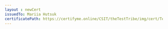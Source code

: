 ```yaml
--- 
layout : newCert 
issuedTo: Mariia Hutsuk
certificatePath: https://certifyme.online/CSIT/theTestTribe/img/cert/TestFlix/MariiaHutsuk_bc4f6.png
--- 
```


